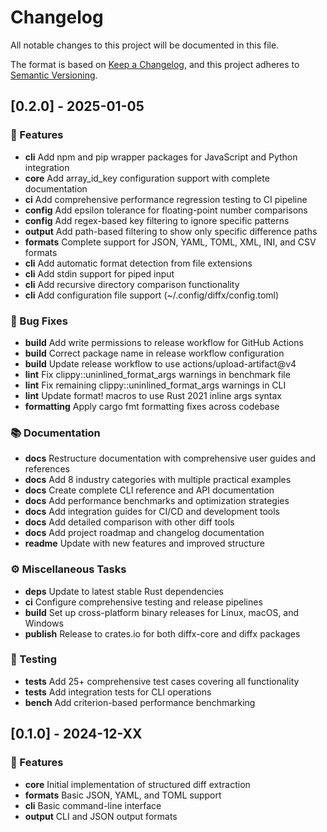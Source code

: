 # Changelog

All notable changes to this project will be documented in this file.

The format is based on [Keep a Changelog](https://keepachangelog.com/en/1.1.0/),
and this project adheres to [Semantic Versioning](https://semver.org/spec/v2.0.0.html).

## [0.2.0] - 2025-01-05

### 🚀 Features
- **cli** Add npm and pip wrapper packages for JavaScript and Python integration
- **core** Add array_id_key configuration support with complete documentation  
- **ci** Add comprehensive performance regression testing to CI pipeline
- **config** Add epsilon tolerance for floating-point number comparisons
- **config** Add regex-based key filtering to ignore specific patterns
- **output** Add path-based filtering to show only specific difference paths
- **formats** Complete support for JSON, YAML, TOML, XML, INI, and CSV formats
- **cli** Add automatic format detection from file extensions
- **cli** Add stdin support for piped input
- **cli** Add recursive directory comparison functionality
- **cli** Add configuration file support (~/.config/diffx/config.toml)

### 🐛 Bug Fixes  
- **build** Add write permissions to release workflow for GitHub Actions
- **build** Correct package name in release workflow configuration
- **build** Update release workflow to use actions/upload-artifact@v4
- **lint** Fix clippy::uninlined_format_args warnings in benchmark file
- **lint** Fix remaining clippy::uninlined_format_args warnings in CLI
- **lint** Update format! macros to use Rust 2021 inline args syntax
- **formatting** Apply cargo fmt formatting fixes across codebase

### 📚 Documentation
- **docs** Restructure documentation with comprehensive user guides and references
- **docs** Add 8 industry categories with multiple practical examples
- **docs** Create complete CLI reference and API documentation  
- **docs** Add performance benchmarks and optimization strategies
- **docs** Add integration guides for CI/CD and development tools
- **docs** Add detailed comparison with other diff tools
- **docs** Add project roadmap and changelog documentation
- **readme** Update with new features and improved structure

### ⚙️ Miscellaneous Tasks
- **deps** Update to latest stable Rust dependencies
- **ci** Configure comprehensive testing and release pipelines
- **build** Set up cross-platform binary releases for Linux, macOS, and Windows
- **publish** Release to crates.io for both diffx-core and diffx packages

### 🧪 Testing
- **tests** Add 25+ comprehensive test cases covering all functionality
- **tests** Add integration tests for CLI operations
- **bench** Add criterion-based performance benchmarking

## [0.1.0] - 2024-12-XX

### 🚀 Features
- **core** Initial implementation of structured diff extraction
- **formats** Basic JSON, YAML, and TOML support
- **cli** Basic command-line interface
- **output** CLI and JSON output formats

<!-- generated by git-cliff -->